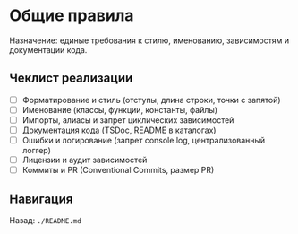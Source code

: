 # Общие правила

Назначение: единые требования к стилю, именованию, зависимостям и документации кода.

## Чеклист реализации
- [ ] Форматирование и стиль (отступы, длина строки, точки с запятой)
- [ ] Именование (классы, функции, константы, файлы)
- [ ] Импорты, алиасы и запрет циклических зависимостей
- [ ] Документация кода (TSDoc, README в каталогах)
- [ ] Ошибки и логирование (запрет console.log, централизованный логгер)
- [ ] Лицензии и аудит зависимостей
- [ ] Коммиты и PR (Conventional Commits, размер PR)

## Навигация
Назад: `./README.md`